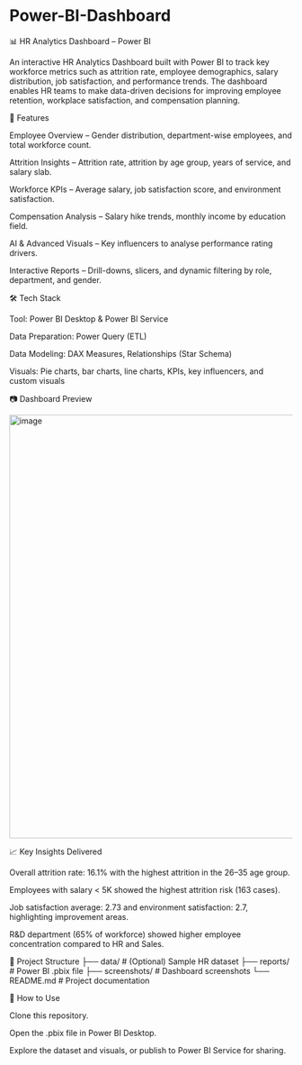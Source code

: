 # Power-BI-Dashboard
📊 HR Analytics Dashboard – Power BI

An interactive HR Analytics Dashboard built with Power BI to track key workforce metrics such as attrition rate, employee demographics, salary distribution, job satisfaction, and performance trends. The dashboard enables HR teams to make data-driven decisions for improving employee retention, workplace satisfaction, and compensation planning.

🚀 Features

Employee Overview – Gender distribution, department-wise employees, and total workforce count.

Attrition Insights – Attrition rate, attrition by age group, years of service, and salary slab.

Workforce KPIs – Average salary, job satisfaction score, and environment satisfaction.

Compensation Analysis – Salary hike trends, monthly income by education field.

AI & Advanced Visuals – Key influencers to analyse performance rating drivers.

Interactive Reports – Drill-downs, slicers, and dynamic filtering by role, department, and gender.

🛠️ Tech Stack

Tool: Power BI Desktop & Power BI Service

Data Preparation: Power Query (ETL)

Data Modeling: DAX Measures, Relationships (Star Schema)

Visuals: Pie charts, bar charts, line charts, KPIs, key influencers, and custom visuals

📷 Dashboard Preview

<img width="1026" height="752" alt="image" src="https://github.com/user-attachments/assets/4339e7e3-f2b9-401b-a664-6344ecbd853d" />


📈 Key Insights Delivered

Overall attrition rate: 16.1% with the highest attrition in the 26–35 age group.

Employees with salary < 5K showed the highest attrition risk (163 cases).

Job satisfaction average: 2.73 and environment satisfaction: 2.7, highlighting improvement areas.

R&D department (65% of workforce) showed higher employee concentration compared to HR and Sales.

📂 Project Structure
├── data/              # (Optional) Sample HR dataset
├── reports/           # Power BI .pbix file
├── screenshots/       # Dashboard screenshots
└── README.md          # Project documentation

🔗 How to Use

Clone this repository.

Open the .pbix file in Power BI Desktop.

Explore the dataset and visuals, or publish to Power BI Service for sharing.
